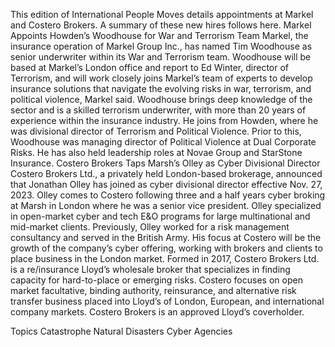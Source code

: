 This edition of International People Moves details appointments at Markel and Costero Brokers.
A summary of these new hires follows here.
Markel Appoints Howden’s Woodhouse for War and Terrorism Team
Markel, the insurance operation of Markel Group Inc., has named Tim Woodhouse as senior underwriter within its War and Terrorism team.
Woodhouse will be based at Markel’s London office and report to Ed Winter, director of Terrorism, and will work closely joins Markel’s team of experts to develop insurance solutions that navigate the evolving risks in war, terrorism, and political violence, Markel said.
Woodhouse brings deep knowledge of the sector and is a skilled terrorism underwriter, with more than 20 years of experience within the insurance industry. He joins from Howden, where he was divisional director of Terrorism and Political Violence. Prior to this, Woodhouse was managing director of Political Violence at Dual Corporate Risks. He has also held leadership roles at Novae Group and StarStone Insurance.
Costero Brokers Taps Marsh’s Olley as Cyber Divisional Director
Costero Brokers Ltd., a privately held London-based brokerage, announced that Jonathan Olley has joined as cyber divisional director effective Nov. 27, 2023.
Olley comes to Costero following three and a half years cyber broking at Marsh in London where he was a senior vice president. Olley specialized in open-market cyber and tech E&O programs for large multinational and mid-market clients. Previously, Olley worked for a risk management consultancy and served in the British Army. His focus at Costero will be the growth of the company’s cyber offering, working with brokers and clients to place business in the London market.
Formed in 2017, Costero Brokers Ltd. is a re/insurance Lloyd’s wholesale broker that specializes in finding capacity for hard-to-place or emerging risks. Costero focuses on open market facultative, binding authority, reinsurance, and alternative risk transfer business placed into Lloyd’s of London, European, and international company markets. Costero Brokers is an approved Lloyd’s coverholder.

Topics
Catastrophe
Natural Disasters
Cyber
Agencies
